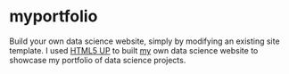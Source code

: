# myportfolio

Build your own data science website, simply by modifying an existing site template. I used [HTML5 UP]([url](https://html5up.net/)) to built [my]((https://hajimealabanza.github.io/myportfolio/)) own data science website to showcase my portfolio of data science projects. 
